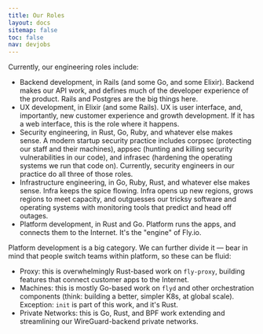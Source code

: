 ```yaml
---
title: Our Roles
layout: docs
sitemap: false
toc: false
nav: devjobs
---
```


Currently, our engineering roles include:

- Backend development, in Rails (and some Go, and some Elixir). Backend makes our API work, and defines much of the developer experience of the product. Rails and Postgres are the big things here.
- UX development, in Elixir (and some Rails). UX is user interface, and, importantly, new customer experience and growth development. If it has a web interface, this is the role where it happens.
- Security engineering, in Rust, Go, Ruby, and whatever else makes sense. A modern startup security practice includes corpsec (protecting our staff and their machines), appsec (hunting and killing security vulnerabilities in our code), and infrasec (hardening the operating systems we run that code on). Currently, security engineers in our practice do all three of those roles.
- Infrastructure engineering, in Go, Ruby, Rust, and whatever else makes sense. Infra keeps the spice flowing. Infra opens up new regions, grows regions to meet capacity, and outguesses our tricksy software and operating systems with monitoring tools that predict and head off outages.
- Platform development, in Rust and Go. Platform runs the apps, and connects them to the Internet. It&#39;s the "engine" of Fly.io.

Platform development is a big category. We can further divide it — bear in mind that people switch teams within platform, so these can be fluid:

- Proxy: this is overwhelmingly Rust-based work on `fly-proxy`, building features that connect customer apps to the Internet.
- Machines: this is mostly Go-based work on `flyd` and other orchestration components (think: building a better, simpler K8s, at global scale). Exception: `init` is part of this work, and it&#39;s Rust.
- Private Networks: this is Go, Rust, and BPF work extending and streamlining our WireGuard-backend private networks.
